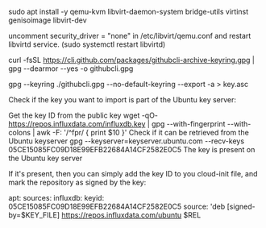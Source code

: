 sudo apt install -y qemu-kvm  libvirt-daemon-system bridge-utils virtinst genisoimage libvirt-dev

uncomment security_driver = "none" in /etc/libvirt/qemu.conf and restart libvirtd service. (sudo systemctl restart libvirtd)


curl -fsSL https://cli.github.com/packages/githubcli-archive-keyring.gpg | gpg --dearmor --yes -o githubcli.gpg

gpg  --keyring ./githubcli.gpg --no-default-keyring --export -a > key.asc



Check if the key you want to import is part of the Ubuntu key server:

Get the key ID from the public key
wget -qO- https://repos.influxdata.com/influxdb.key | gpg --with-fingerprint --with-colons | awk -F: '/^fpr/ { print $10 }'
Check if it can be retrieved from the Ubuntu keyserver
gpg --keyserver=keyserver.ubuntu.com --recv-keys 05CE15085FC09D18E99EFB22684A14CF2582E0C5
The key is present on the Ubuntu key server

If it's present, then you can simply add the key ID to you cloud-init file, and mark the repository as signed by the key:

apt:
  sources:
    influxdb:
      keyid: 05CE15085FC09D18E99EFB22684A14CF2582E0C5
      source: 'deb [signed-by=$KEY_FILE] https://repos.influxdata.com/ubuntu $REL
